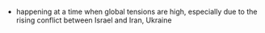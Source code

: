 - happening at a time when global tensions are high, especially due to the rising conflict between Israel and Iran, Ukraine 